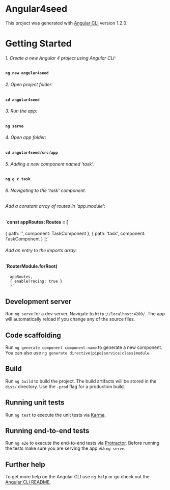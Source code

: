 # Angular4seed

This project was generated with [Angular CLI](https://github.com/angular/angular-cli) version 1.2.0.

# Getting Started

###### 1. Create a new Angular 4 project using Angular CLI:
#### `ng new angular4seed`
###### 2. Open project folder:
#### `cd angular4seed`
###### 3. Run the app:
#### `ng serve`
###### 4. Open app folder:
#### `cd angular4seed/src/app`
###### 5. Adding a new component named 'task':
#### `ng g c task`
###### 6. Navigating to the 'task' component. 
######    Add a constant array of routes in 'app.module':
#### `const appRoutes: Routes = [
  { path: '', component: TaskComponent },
  { path: 'task', component: TaskComponent }
];`
######    Add an entry to the imports array:
#### `RouterModule.forRoot(
      appRoutes,
      { enableTracing: true } 
      )`

## Development server

Run `ng serve` for a dev server. Navigate to `http://localhost:4200/`. The app will automatically reload if you change any of the source files.

## Code scaffolding

Run `ng generate component component-name` to generate a new component. You can also use `ng generate directive|pipe|service|class|module`.

## Build

Run `ng build` to build the project. The build artifacts will be stored in the `dist/` directory. Use the `-prod` flag for a production build.

## Running unit tests

Run `ng test` to execute the unit tests via [Karma](https://karma-runner.github.io).

## Running end-to-end tests

Run `ng e2e` to execute the end-to-end tests via [Protractor](http://www.protractortest.org/).
Before running the tests make sure you are serving the app via `ng serve`.

## Further help

To get more help on the Angular CLI use `ng help` or go check out the [Angular CLI README](https://github.com/angular/angular-cli/blob/master/README.md).
